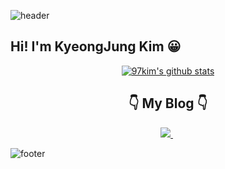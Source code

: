![header](https://capsule-render.vercel.app/api?type=waving&color=timeAuto&height=100&section=header)

<h2>Hi! I'm KyeongJung Kim 😀</h2>

<div align="center">
    
[![97kim's github stats](https://github-readme-stats.vercel.app/api?username=97kim&show_icons=true&theme=dark)](https://github.com/anuraghazra/github-readme-stats)
    
</div>

<h2 align="center">👇 My Blog 👇 </h2>

<p align="center">
    <a href="https://velog.io/@rudwnd33"><img src="https://img.shields.io/badge/Velog-20c997?style=plastic&logo=Vimeo&logoColor=white"/> </a> &nbsp
</p>

![footer](https://capsule-render.vercel.app/api?type=waving&color=timeAuto&height=100&section=footer)
